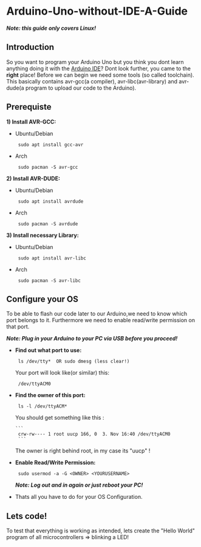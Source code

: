 # Arduino-Uno-without-IDE-A-Guide
***Note: this guide only covers Linux!***
## Introduction
So you want to program your Arduino Uno but you think you dont learn anything doing it with the [Arduino IDE](https://www.arduino.cc/en/Main/Software_)? Dont look further, you came to the **right** place!
Before we can begin we need some tools (so called toolchain). This basically contains avr-gcc(a compiler), avr-libc(avr-library) and avr-dude(a program to upload our code to the Arduino).

## Prerequiste
**1) Install AVR-GCC:**
  - Ubuntu/Debian
     ```
      sudo apt install gcc-avr
      ```
  - Arch
     ```
      sudo pacman -S avr-gcc
      ```
**2) Install AVR-DUDE:**
  - Ubuntu/Debian
     ```
      sudo apt install avrdude
      ```
  - Arch
     ```
      sudo pacman -S avrdude
      ```
**3) Install necessary Library:**     
  - Ubuntu/Debian
     ```
      sudo apt install avr-libc
      ```
  - Arch
     ```
      sudo pacman -S avr-libc
      ```
## Configure your OS

To  be able to flash our code later to our Arduino,we need to know which port belongs to it. Furthermore we need to enable read/write permission on that port. 

***Note: Plug in your Arduino to your PC via USB before you proceed!***
- **Find out what port to use:**
   ```
    ls /dev/tty*  OR sudo dmesg (less clear!)
    ```
  Your port will look like(or similar) this: 
    ```
     /dev/ttyACM0
     ```
- **Find the owner of this port:**
    ```
     ls -l /dev/ttyACM*
     ```     
  You should get something like this :
  
  
      ```
       crw-rw---- 1 root uucp 166, 0  3. Nov 16:40 /dev/ttyACM0
       ```
     The owner is right behind root, in my case its "uucp" !
     
- **Enable Read/Write Permission:**
   ```
    sudo usermod -a -G <OWNER> <YOURUSERNAME>
    ```
    ***Note: Log out and in again or just reboot your PC!***
    
 - Thats all you have to do for your OS Configuration.
  
## Lets code!  
To test that everything is working as intended, lets create the "Hello World" program of all microcontrollers => blinking a LED!
